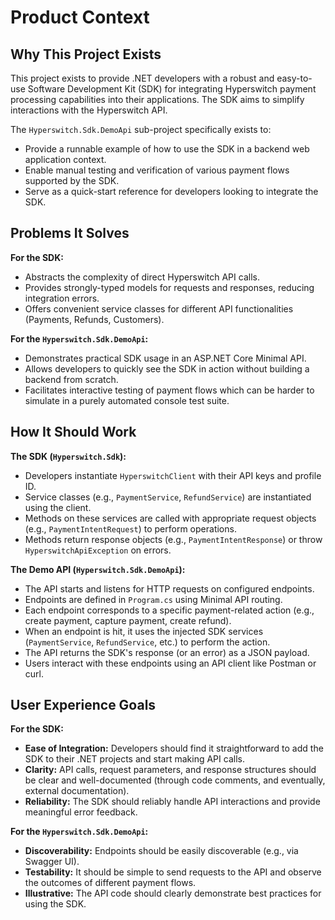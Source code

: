 # Product Context

## Why This Project Exists

This project exists to provide .NET developers with a robust and easy-to-use Software Development Kit (SDK) for integrating Hyperswitch payment processing capabilities into their applications. The SDK aims to simplify interactions with the Hyperswitch API.

The `Hyperswitch.Sdk.DemoApi` sub-project specifically exists to:
*   Provide a runnable example of how to use the SDK in a backend web application context.
*   Enable manual testing and verification of various payment flows supported by the SDK.
*   Serve as a quick-start reference for developers looking to integrate the SDK.

## Problems It Solves

**For the SDK:**
*   Abstracts the complexity of direct Hyperswitch API calls.
*   Provides strongly-typed models for requests and responses, reducing integration errors.
*   Offers convenient service classes for different API functionalities (Payments, Refunds, Customers).

**For the `Hyperswitch.Sdk.DemoApi`:**
*   Demonstrates practical SDK usage in an ASP.NET Core Minimal API.
*   Allows developers to quickly see the SDK in action without building a backend from scratch.
*   Facilitates interactive testing of payment flows which can be harder to simulate in a purely automated console test suite.

## How It Should Work

**The SDK (`Hyperswitch.Sdk`):**
*   Developers instantiate `HyperswitchClient` with their API keys and profile ID.
*   Service classes (e.g., `PaymentService`, `RefundService`) are instantiated using the client.
*   Methods on these services are called with appropriate request objects (e.g., `PaymentIntentRequest`) to perform operations.
*   Methods return response objects (e.g., `PaymentIntentResponse`) or throw `HyperswitchApiException` on errors.

**The Demo API (`Hyperswitch.Sdk.DemoApi`):**
*   The API starts and listens for HTTP requests on configured endpoints.
*   Endpoints are defined in `Program.cs` using Minimal API routing.
*   Each endpoint corresponds to a specific payment-related action (e.g., create payment, capture payment, create refund).
*   When an endpoint is hit, it uses the injected SDK services (`PaymentService`, `RefundService`, etc.) to perform the action.
*   The API returns the SDK's response (or an error) as a JSON payload.
*   Users interact with these endpoints using an API client like Postman or curl.

## User Experience Goals

**For the SDK:**
*   **Ease of Integration:** Developers should find it straightforward to add the SDK to their .NET projects and start making API calls.
*   **Clarity:** API calls, request parameters, and response structures should be clear and well-documented (through code comments, and eventually, external documentation).
*   **Reliability:** The SDK should reliably handle API interactions and provide meaningful error feedback.

**For the `Hyperswitch.Sdk.DemoApi`:**
*   **Discoverability:** Endpoints should be easily discoverable (e.g., via Swagger UI).
*   **Testability:** It should be simple to send requests to the API and observe the outcomes of different payment flows.
*   **Illustrative:** The API code should clearly demonstrate best practices for using the SDK.
